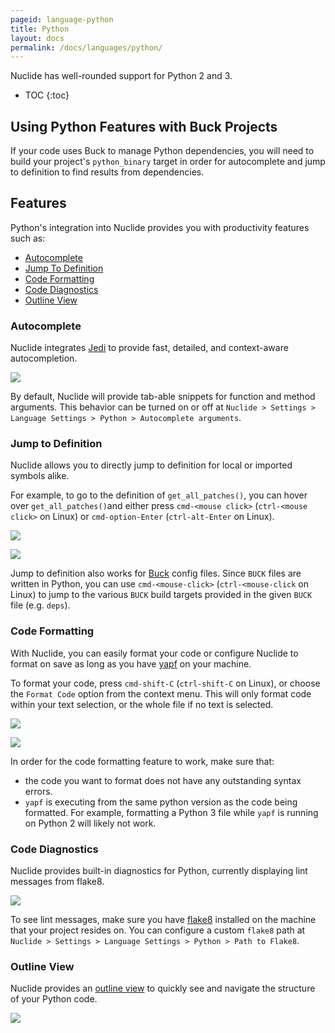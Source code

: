 ```yaml
---
pageid: language-python
title: Python
layout: docs
permalink: /docs/languages/python/
---
```


Nuclide has well-rounded support for Python 2 and 3.

* TOC
{:toc}

## Using Python Features with Buck Projects

If your code uses Buck to manage Python dependencies, you will need to build
your project's `python_binary` target in order for autocomplete and
jump to definition to find results from dependencies.

## Features

Python's integration into Nuclide provides you with productivity features such as:

- [Autocomplete](#features__autocomplete)
- [Jump To Definition](#features__jump-to-definition)
- [Code Formatting](#features__code-formatting)
- [Code Diagnostics](#features__code-diagnostics)
- [Outline View](#features__outline-view)

### Autocomplete

Nuclide integrates [Jedi](http://jedi.jedidjah.ch/) to provide fast,
detailed, and context-aware autocompletion.

![](/nuclide/static/images/docs/language-python-autocomplete.png)

By default, Nuclide will provide tab-able snippets for function and method
arguments. This behavior can be turned on or off at `Nuclide > Settings >
Language Settings > Python > Autocomplete arguments`.

### Jump to Definition

Nuclide allows you to directly jump to definition for local or imported symbols
alike.

For example, to go to the definition of `get_all_patches()`, you can
hover over `get_all_patches()`and either press `cmd-<mouse click>`
(`ctrl-<mouse click>` on Linux) or `cmd-option-Enter` (`ctrl-alt-Enter` on Linux).

![](/nuclide/static/images/docs/language-python-jump-to-definition-link.png)

![](/nuclide/static/images/docs/language-python-jump-to-definition-result.png)

Jump to definition also works for [Buck](http://buckbuild.com) config files.
Since `BUCK` files are written in Python, you can use `cmd-<mouse-click>`
(`ctrl-<mouse-click` on Linux) to jump to the various `BUCK` build targets
provided in the given `BUCK` file (e.g. `deps`).

### Code Formatting

With Nuclide, you can easily format your code or configure Nuclide to format on
save as long as you have [yapf](https://github.com/google/yapf) on your machine.

To format your code, press `cmd-shift-C` (`ctrl-shift-C` on Linux), or choose
the `Format Code` option from the context menu. This will only format code
within your text selection, or the whole file if no text is selected.

![](/nuclide/static/images/docs/language-python-code-format-before.png)

![](/nuclide/static/images/docs/language-python-code-format-after.png)

In order for the code formatting feature to work, make sure that:

- the code you want to format does not have any outstanding syntax errors.
- `yapf` is executing from the same python version as the code being formatted. For
example, formatting a Python 3 file while `yapf` is running on Python 2 will likely
not work.

### Code Diagnostics

Nuclide provides built-in diagnostics for Python, currently displaying lint messages
from flake8.

![](/nuclide/static/images/docs/language-python-code-diagnostics.png)

To see lint messages, make sure you have [flake8](http://flake8.pycqa.org/en/latest/)
installed on the machine that your project resides on. You can configure a custom
`flake8` path at `Nuclide > Settings > Language Settings > Python > Path to Flake8`.

### Outline View

Nuclide provides an [outline view](/nuclide/docs/features/outline-view) to quickly see
and navigate the structure of your Python code.

![](/nuclide/static/images/docs/language-python-outline-view.png)
